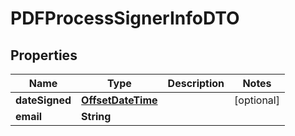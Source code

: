 # PDFProcessSignerInfoDTO

## Properties
Name | Type | Description | Notes
------------ | ------------- | ------------- | -------------
**dateSigned** | [**OffsetDateTime**](OffsetDateTime.md) |  |  [optional]
**email** | **String** |  | 

